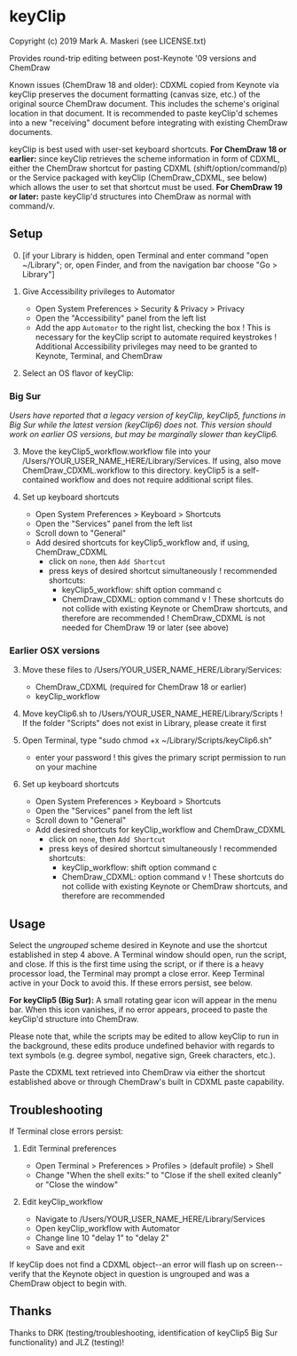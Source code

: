# keyClip 

Copyright (c) 2019 Mark A. Maskeri (see LICENSE.txt)

Provides round-trip editing between post-Keynote '09 versions and ChemDraw

Known issues (ChemDraw 18 and older): CDXML copied from Keynote via keyClip preserves the document formatting (canvas size, etc.) of the original source ChemDraw document.  This includes the scheme's original location in that document.  It is recommended to paste keyClip'd schemes into a new "receiving" document before integrating with existing ChemDraw documents.

keyClip is best used with user-set keyboard shortcuts.  **For ChemDraw 18 or earlier:** since keyClip retrieves the scheme information in form of CDXML, either the ChemDraw shortcut for pasting CDXML (shift/option/command/p) or the Service packaged with keyClip (ChemDraw_CDXML, see below) which allows the user to set that shortcut must be used. **For ChemDraw 19 or later:** paste keyClip'd structures into ChemDraw as normal with command/v.

## Setup
0. [if your Library is hidden, open Terminal and enter command "open ~/Library"; or, open Finder, and from the navigation bar choose "Go > Library"]

1. Give Accessibility privileges to Automator
    - Open System Preferences > Security & Privacy > Privacy
    - Open the "Accessibility" panel from the left list
    - Add the app `Automator` to the right list, checking the box
    ! This is necessary for the keyClip script to automate required keystrokes
    ! Additional Accessibility privileges may need to be granted to Keynote, Terminal, and ChemDraw

2. Select an OS flavor of keyClip:
### Big Sur
*Users have reported that a legacy version of keyClip, keyClip5, functions in Big Sur while the latest version (keyClip6) does not.*
*This version should work on earlier OS versions, but may be marginally slower than keyClip6.*

3. Move the keyClip5_workflow.workflow file into your /Users/YOUR_USER_NAME_HERE/Library/Services. If using, also move ChemDraw_CDXML.workflow to this directory. keyClip5 is a self-contained workflow and does not require additional script files.

4. Set up keyboard shortcuts
    - Open System Preferences > Keyboard > Shortcuts
    - Open the "Services" panel from the left list
    - Scroll down to "General"
    - Add desired shortcuts for keyClip5_workflow and, if using, ChemDraw_CDXML
       - click on `none`, then `Add Shortcut`
       - press keys of desired shortcut simultaneously
       ! recommended shortcuts:
          - keyClip5_workflow: shift option command c
          - ChemDraw_CDXML: option command v
       ! These shortcuts do not collide with existing Keynote or ChemDraw
         shortcuts, and therefore are recommended
       ! ChemDraw_CDXML is not needed for ChemDraw 19 or later (see above)

### Earlier OSX versions
3. Move these files to /Users/YOUR_USER_NAME_HERE/Library/Services:
    - ChemDraw_CDXML (required for ChemDraw 18 or earlier)
    - keyClip_workflow

4. Move keyClip6.sh to /Users/YOUR_USER_NAME_HERE/Library/Scripts
    ! If the folder "Scripts" does not exist in Library, please create it first

5. Open Terminal, type "sudo chmod +x ~/Library/Scripts/keyClip6.sh"
    - enter your password
    ! this gives the primary script permission to run on your machine

6. Set up keyboard shortcuts
    - Open System Preferences > Keyboard > Shortcuts
    - Open the "Services" panel from the left list
    - Scroll down to "General"
    - Add desired shortcuts for keyClip_workflow and ChemDraw_CDXML
       - click on `none`, then `Add Shortcut`
       - press keys of desired shortcut simultaneously
       ! recommended shortcuts:
          - keyClip_workflow: shift option command c
          - ChemDraw_CDXML: option command v
       ! These shortcuts do not collide with existing Keynote or ChemDraw
         shortcuts, and therefore are recommended


## Usage
Select the _ungrouped_ scheme desired in Keynote and use the shortcut established in step 4 above.  A Terminal window should open, run the script, and close.  If this is the first time using the script, or if there is a heavy processor load, the Terminal may prompt a close error.  Keep Terminal active in your Dock to avoid this.  If these errors persist, see below.

**For keyClip5 (Big Sur):** A small rotating gear icon will appear in the menu bar. When this icon vanishes, if no error appears, proceed to paste the keyClip'd structure into ChemDraw.

Please note that, while the scripts may be edited to allow keyClip to run in the background, these edits produce undefined behavior with regards to text symbols (e.g. degree symbol, negative sign, Greek characters, etc.).

Paste the CDXML text retrieved into ChemDraw via either the shortcut established above or through ChemDraw's built in CDXML paste capability.


## Troubleshooting
If Terminal close errors persist:

1. Edit Terminal preferences
    - Open Terminal > Preferences > Profiles > (default profile) > Shell
    - Change "When the shell exits:" to "Close if the shell exited cleanly" or "Close the window"

2. Edit keyClip_workflow
    - Navigate to /Users/YOUR_USER_NAME_HERE/Library/Services
    - Open keyClip_workflow with Automator
    - Change line 10 "delay 1" to "delay 2"
    - Save and exit
    
If keyClip does not find a CDXML object--an error will flash up on screen--verify that the Keynote object in question is ungrouped and was a ChemDraw object to begin with.

## Thanks
Thanks to DRK (testing/troubleshooting, identification of keyClip5 Big Sur functionality) and JLZ (testing)!
